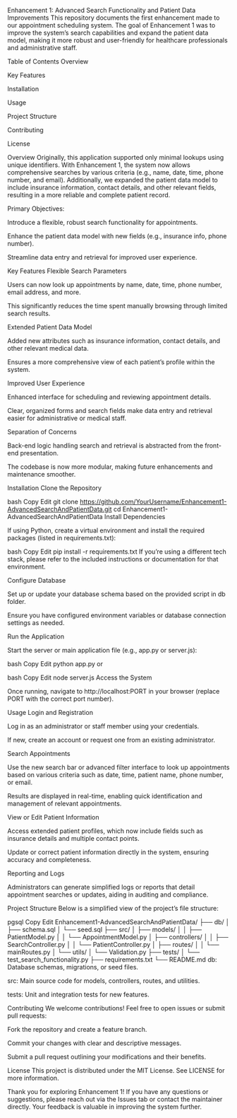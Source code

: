 Enhancement 1: Advanced Search Functionality and Patient Data Improvements
This repository documents the first enhancement made to our appointment scheduling system. The goal of Enhancement 1 was to improve the system’s search capabilities and expand the patient data model, making it more robust and user-friendly for healthcare professionals and administrative staff.

Table of Contents
Overview

Key Features

Installation

Usage

Project Structure

Contributing

License

Overview
Originally, this application supported only minimal lookups using unique identifiers. With Enhancement 1, the system now allows comprehensive searches by various criteria (e.g., name, date, time, phone number, and email). Additionally, we expanded the patient data model to include insurance information, contact details, and other relevant fields, resulting in a more reliable and complete patient record.

Primary Objectives:

Introduce a flexible, robust search functionality for appointments.

Enhance the patient data model with new fields (e.g., insurance info, phone number).

Streamline data entry and retrieval for improved user experience.

Key Features
Flexible Search Parameters

Users can now look up appointments by name, date, time, phone number, email address, and more.

This significantly reduces the time spent manually browsing through limited search results.

Extended Patient Data Model

Added new attributes such as insurance information, contact details, and other relevant medical data.

Ensures a more comprehensive view of each patient’s profile within the system.

Improved User Experience

Enhanced interface for scheduling and reviewing appointment details.

Clear, organized forms and search fields make data entry and retrieval easier for administrative or medical staff.

Separation of Concerns

Back-end logic handling search and retrieval is abstracted from the front-end presentation.

The codebase is now more modular, making future enhancements and maintenance smoother.

Installation
Clone the Repository

bash
Copy
Edit
git clone https://github.com/YourUsername/Enhancement1-AdvancedSearchAndPatientData.git
cd Enhancement1-AdvancedSearchAndPatientData
Install Dependencies

If using Python, create a virtual environment and install the required packages (listed in requirements.txt):

bash
Copy
Edit
pip install -r requirements.txt
If you’re using a different tech stack, please refer to the included instructions or documentation for that environment.

Configure Database

Set up or update your database schema based on the provided script in db folder.

Ensure you have configured environment variables or database connection settings as needed.

Run the Application

Start the server or main application file (e.g., app.py or server.js):

bash
Copy
Edit
python app.py
or

bash
Copy
Edit
node server.js
Access the System

Once running, navigate to http://localhost:PORT in your browser (replace PORT with the correct port number).

Usage
Login and Registration

Log in as an administrator or staff member using your credentials.

If new, create an account or request one from an existing administrator.

Search Appointments

Use the new search bar or advanced filter interface to look up appointments based on various criteria such as date, time, patient name, phone number, or email.

Results are displayed in real-time, enabling quick identification and management of relevant appointments.

View or Edit Patient Information

Access extended patient profiles, which now include fields such as insurance details and multiple contact points.

Update or correct patient information directly in the system, ensuring accuracy and completeness.

Reporting and Logs

Administrators can generate simplified logs or reports that detail appointment searches or updates, aiding in auditing and compliance.

Project Structure
Below is a simplified view of the project’s file structure:

pgsql
Copy
Edit
Enhancement1-AdvancedSearchAndPatientData/
├── db/
│   ├── schema.sql
│   └── seed.sql
├── src/
│   ├── models/
│   │   ├── PatientModel.py
│   │   └── AppointmentModel.py
│   ├── controllers/
│   │   ├── SearchController.py
│   │   └── PatientController.py
│   ├── routes/
│   │   └── mainRoutes.py
│   └── utils/
│       └── Validation.py
├── tests/
│   └── test_search_functionality.py
├── requirements.txt
└── README.md
db: Database schemas, migrations, or seed files.

src: Main source code for models, controllers, routes, and utilities.

tests: Unit and integration tests for new features.

Contributing
We welcome contributions! Feel free to open issues or submit pull requests:

Fork the repository and create a feature branch.

Commit your changes with clear and descriptive messages.

Submit a pull request outlining your modifications and their benefits.

License
This project is distributed under the MIT License. See LICENSE for more information.

Thank you for exploring Enhancement 1!
If you have any questions or suggestions, please reach out via the Issues tab or contact the maintainer directly. Your feedback is valuable in improving the system further.
